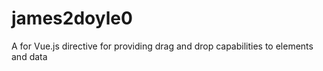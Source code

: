 # james2doyle0
A for Vue.js directive for providing drag and drop capabilities to elements and data
